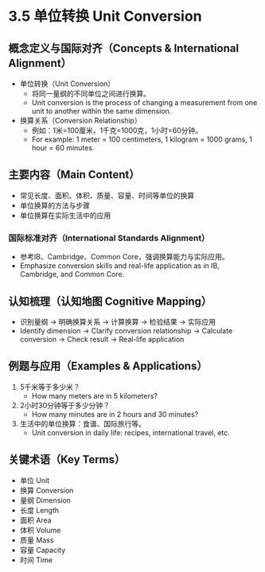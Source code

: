 # 3.5 单位转换 Unit Conversion

## 概念定义与国际对齐（Concepts & International Alignment）

- 单位转换（Unit Conversion）
  - 将同一量纲的不同单位之间进行换算。
  - Unit conversion is the process of changing a measurement from one unit to another within the same dimension.
- 换算关系（Conversion Relationship）
  - 例如：1米=100厘米，1千克=1000克，1小时=60分钟。
  - For example: 1 meter = 100 centimeters, 1 kilogram = 1000 grams, 1 hour = 60 minutes.

## 主要内容（Main Content）

- 常见长度、面积、体积、质量、容量、时间等单位的换算
- 单位换算的方法与步骤
- 单位换算在实际生活中的应用

### 国际标准对齐（International Standards Alignment）

- 参考IB、Cambridge、Common Core，强调换算能力与实际应用。
- Emphasize conversion skills and real-life application as in IB, Cambridge, and Common Core.

## 认知梳理（认知地图 Cognitive Mapping）

- 识别量纲 → 明确换算关系 → 计算换算 → 检验结果 → 实际应用
- Identify dimension → Clarify conversion relationship → Calculate conversion → Check result → Real-life application

## 例题与应用（Examples & Applications）

1. 5千米等于多少米？
   - How many meters are in 5 kilometers?
2. 2小时30分钟等于多少分钟？
   - How many minutes are in 2 hours and 30 minutes?
3. 生活中的单位换算：食谱、国际旅行等。
   - Unit conversion in daily life: recipes, international travel, etc.

## 关键术语（Key Terms）

- 单位 Unit
- 换算 Conversion
- 量纲 Dimension
- 长度 Length
- 面积 Area
- 体积 Volume
- 质量 Mass
- 容量 Capacity
- 时间 Time
